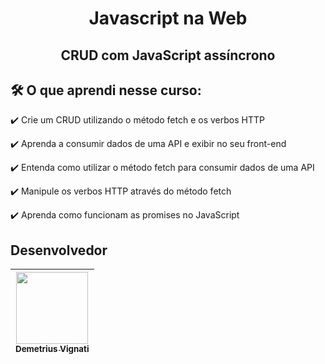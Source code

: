 <h1 align="center">Javascript na Web</h1>
<h2 align="center">CRUD com JavaScript assíncrono</h2>

## 🛠️ O que aprendi nesse curso:

:heavy_check_mark: Crie um CRUD utilizando o método fetch e os verbos HTTP

:heavy_check_mark: Aprenda a consumir dados de uma API e exibir no seu front-end

:heavy_check_mark: Entenda como utilizar o método fetch para consumir dados de uma API

:heavy_check_mark: Manipule os verbos HTTP através do método fetch

:heavy_check_mark: Aprenda como funcionam as promises no JavaScript

## Desenvolvedor

| [<img src="https://avatars.githubusercontent.com/u/22012261?s=400&v=4" width=115><br><sub>Demetrius Vignati</sub>](https://github.com/demetriusvas) |
| :---: |
